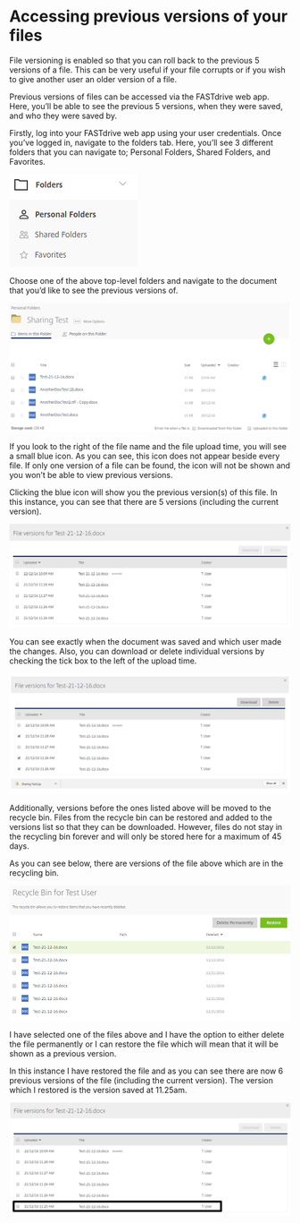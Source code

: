 # Accessing previous versions of your files

File versioning is enabled so that you can roll back to the previous 5 versions of a file. This can be very useful if your file corrupts or if you wish to give another user an older version of a file.

Previous versions of files can be accessed via the FASTdrive web app. Here, you’ll be able to see the previous 5 versions, when they were saved, and who they were saved by.

Firstly, log into your FASTdrive web app using your user credentials. Once you’ve logged in, navigate to the folders tab. Here, you’ll see 3 different folders that you can navigate to; Personal Folders, Shared Folders, and Favorites.

![Image81](files/Image81.PNG)

Choose one of the above top-level folders and navigate to the document that you’d like to see the previous versions of.

![Image147](files/Image147.png)

If you look to the right of the file name and the file upload time, you will see a small blue icon. As you can see, this icon does not appear beside every file. If only one version of a file can be found, the icon will not be shown and you won’t be able to view previous versions.

Clicking the blue icon will show you the previous version(s) of this file. In this instance, you can see that there are 5 versions (including the current version). 

![Image148](files/Image148.png)

You can see exactly when the document was saved and which user made the changes. Also, you can download or delete individual versions by checking the tick box to the left of the upload time.

![Image149](files/Image149.png)

Additionally, versions before the ones listed above will be moved to the recycle bin. Files from the recycle bin can be restored and added to the versions list so that they can be downloaded. However, files do not stay in the recycling bin forever and will only be stored here for a maximum of 45 days.

As you can see below, there are versions of the file above which are in the recycling bin.

![Image150](files/Image150.png)

I have selected one of the files above and I have the option to either delete the file permanently or I can restore the file which will mean that it will be shown as a previous version.

In this instance I have restored the file and as you can see there are now 6 previous versions of the file (including the current version). The version which I restored is the version saved at 11.25am.

![Image151](files/Image151.png)
